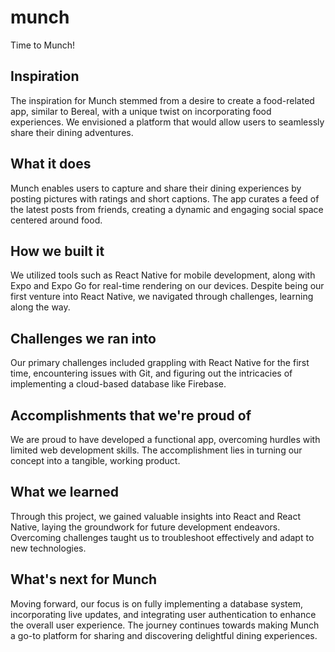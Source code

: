 # munch
Time to Munch!

## Inspiration
The inspiration for Munch stemmed from a desire to create a food-related app, similar to Bereal, with a unique twist on incorporating food experiences. We envisioned a platform that would allow users to seamlessly share their dining adventures.

## What it does
Munch enables users to capture and share their dining experiences by posting pictures with ratings and short captions. The app curates a feed of the latest posts from friends, creating a dynamic and engaging social space centered around food.

## How we built it
We utilized tools such as React Native for mobile development, along with Expo and Expo Go for real-time rendering on our devices. Despite being our first venture into React Native, we navigated through challenges, learning along the way.

## Challenges we ran into
Our primary challenges included grappling with React Native for the first time, encountering issues with Git, and figuring out the intricacies of implementing a cloud-based database like Firebase.

## Accomplishments that we're proud of
We are proud to have developed a functional app, overcoming hurdles with limited web development skills. The accomplishment lies in turning our concept into a tangible, working product.

## What we learned
Through this project, we gained valuable insights into React and React Native, laying the groundwork for future development endeavors. Overcoming challenges taught us to troubleshoot effectively and adapt to new technologies.

## What's next for Munch 
Moving forward, our focus is on fully implementing a database system, incorporating live updates, and integrating user authentication to enhance the overall user experience. The journey continues towards making Munch a go-to platform for sharing and discovering delightful dining experiences.




